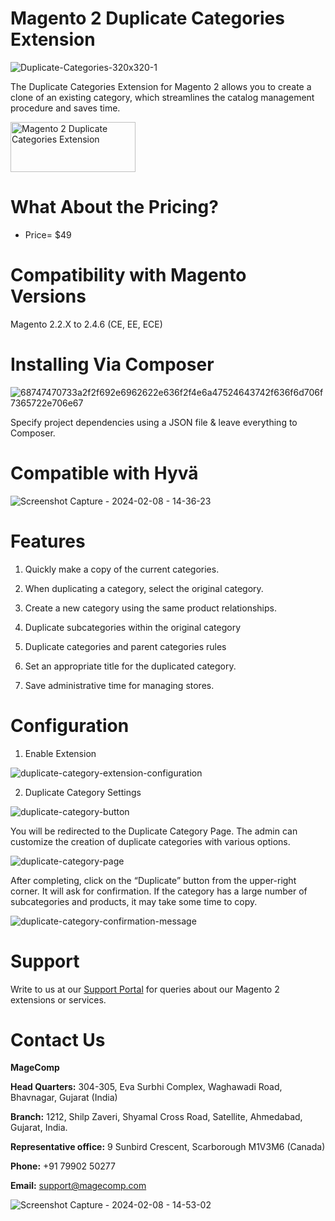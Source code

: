 # Magento 2 Duplicate Categories Extension

![Duplicate-Categories-320x320-1](https://github.com/patelanny/magento-2-duplicate-categories/assets/121279820/fcfd6524-140f-4afd-9dd1-fb2f11da5c9a)

The Duplicate Categories Extension for Magento 2 allows you to create a clone of an existing category, which streamlines the catalog management procedure and saves time.

<a href="https://magecomp.com/magento-2-duplicate-categories.html">
<img src="https://camo.githubusercontent.com/f0daed80e54cedb78e21b512762e63e90ee6915af7ff2c58499c865b0e679f93/68747470733a2f2f6d616765636f6d702e636f6d2f6d656469612f627574746f6e2e77656270" alt="Magento 2 Duplicate Categories Extension
" width="200" height="80">
</a>

# What About the Pricing?
* Price= $49
  
# Compatibility with Magento Versions
Magento 2.2.X to 2.4.6 (CE, EE, ECE)

# Installing Via Composer

![68747470733a2f2f692e6962622e636f2f4e6a47524643742f636f6d706f7365722e706e67](https://github.com/patelanny/magento-2-easy-coupon-manager/assets/121279820/cd9f4278-852a-4c9e-a5de-d6b96b0b2508)

Specify project dependencies using a JSON file & leave everything to Composer.

# Compatible with Hyvä

![Screenshot Capture - 2024-02-08 - 14-36-23](https://github.com/patelanny/magento-2-easy-coupon-manager/assets/121279820/9d2278de-e0b8-4585-9159-bc77325456e7)

# Features

1. Quickly make a copy of the current categories.

2. When duplicating a category, select the original category.

3. Create a new category using the same product relationships.

4. Duplicate subcategories within the original category

5. Duplicate categories and parent categories rules 

6. Set an appropriate title for the duplicated category.

7. Save administrative time for managing stores.

# Configuration

1. Enable Extension
   
![duplicate-category-extension-configuration](https://github.com/patelanny/magento-2-duplicate-categories/assets/121279820/1421f089-e8f2-47fb-8815-245cb5b7e93c)

2. Duplicate Category Settings

![duplicate-category-button](https://github.com/patelanny/magento-2-duplicate-categories/assets/121279820/5dda52b4-5566-4673-9b40-89147b5ba745)

You will be redirected to the Duplicate Category Page. The admin can customize the creation of duplicate categories with various options.

![duplicate-category-page](https://github.com/patelanny/magento-2-duplicate-categories/assets/121279820/e7f5f7d7-9e31-4c5b-8665-da4dd6ef3a97)

After completing, click on the “Duplicate” button from the upper-right corner. It will ask for confirmation. If the category has a large number of subcategories and products, it may take some time to copy.

![duplicate-category-confirmation-message](https://github.com/patelanny/magento-2-duplicate-categories/assets/121279820/8c99efa2-1331-4294-b45b-b79012a7c4ea)

# Support
Write to us at our <a href="https://magecomp.com/support/">Support Portal</a> for queries about our Magento 2 extensions or services.

# Contact Us
**MageComp**

**Head Quarters:** 304-305, Eva Surbhi Complex, Waghawadi Road, Bhavnagar, Gujarat (India)

**Branch:** 1212, Shilp Zaveri, Shyamal Cross Road, Satellite, Ahmedabad, Gujarat, India.

**Representative office:** 9 Sunbird Crescent, Scarborough M1V3M6 (Canada)

**Phone:** +91 79902 50277

**Email:** support@magecomp.com

![Screenshot Capture - 2024-02-08 - 14-53-02](https://github.com/patelanny/magento-2-easy-coupon-manager/assets/121279820/94de763e-31bc-4fb3-b807-6a6108bc5eea)
